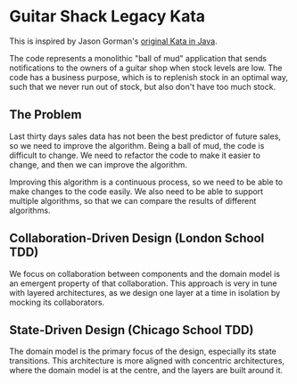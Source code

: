 # Guitar Shack Legacy Kata

This is inspired by Jason Gorman's [original Kata in Java](https://github.com/jasongorman/guitar_shack_legacy_java).

The code represents a monolithic "ball of mud" application that sends notifications to the owners of a guitar shop when
stock levels are low. The code has a business purpose, which is to replenish stock in an optimal way, such that we never
run out of stock, but also don't have too much stock.

## The Problem

Last thirty days sales data has not been the best predictor of future sales, so we need to improve the algorithm. Being
a
ball of mud, the code is difficult to change. We need to refactor the code to make it easier to change, and then we can
improve the algorithm.

Improving this algorithm is a continuous process, so we need to be able to make changes to the code easily. We also need
to be able to support multiple algorithms, so that we can compare the results of different algorithms.

## Collaboration-Driven Design (London School TDD)

We focus on collaboration between components and the domain model is an emergent property of that collaboration.
This approach is very in tune with layered architectures, as we design one layer at a time in isolation by mocking its
collaborators.

## State-Driven Design (Chicago School TDD)

The domain model is the primary focus of the design, especially its state transitions. This architecture is more aligned
with concentric architectures, where the domain model is at the centre, and the layers are built around it.